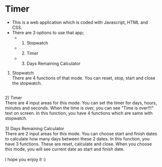 # Timer <br/>
- This is a web application which is coded with Javascript, HTML and CSS.<br/>
- There are 3 options to use that app;<br/>
  - 1) Stopwatch<br/>
  - 2) Timer<br/>
  - 3) Days Remaining Calculator<br/>
  
1) Stopwatch<br/>
There are 4 functions of that mode. You can reset, stop, start and close the stopwatch.<br/>
<br/>
2) Timer<br/>
There are 4 input areas for this mode. You can set the timer for days, hours, minutes and seconds. When the time is over, you can see "Time is over!!!" text on screen. In this function, you have 4 functions which are same with stopwatch.<br/>
<br/>
3) Days Remaining Calculator<br/>
There are 2 input areas for this mode. You can choose start and finish dates to calculate how many days between these 2 dates. In this function, you have 3 functions. These are reset, calculate and close. When you choose this mode, you will see current date as start and finish date.<br/>
<br/> 
I hope you enjoy it :)
